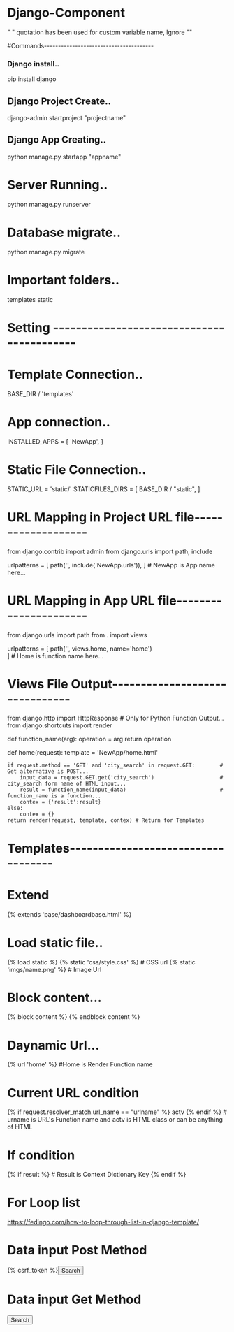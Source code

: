 # Django-Component
" " quotation has been used for custom variable name, Ignore ""

#Commands---------------------------------------
### Django install..
pip install django

## Django Project Create..
django-admin startproject "projectname"

## Django App Creating..
python manage.py startapp "appname"

# Server Running..
python manage.py runserver

# Database migrate..
python manage.py migrate

# Important folders..
templates
static



# Setting ------------------------------------------
# Template Connection..
BASE_DIR / 'templates'

# App connection..
INSTALLED_APPS = [
    'NewApp',
]

# Static File Connection..
STATIC_URL = 'static/'
STATICFILES_DIRS = [
    BASE_DIR / "static",
]


# URL Mapping in Project URL file-------------------
from django.contrib import admin
from django.urls import path, include

urlpatterns = [
    path('', include('NewApp.urls')),
]  # NewApp is App name here...



# URL Mapping in App URL file----------------------
from django.urls import path
from . import views

urlpatterns = [
    path('', views.home, name='home')  
] # Home is function name here...


# Views File Output-------------------------------
from django.http import HttpResponse # Only for Python Function Output...
from django.shortcuts import render

def function_name(arg):
  operation = arg
  return operation

def home(request):
    template = 'NewApp/home.html'
    
    if request.method == 'GET' and 'city_search' in request.GET:        # Get alternative is POST...
        input_data = request.GET.get('city_search')                     # city_search form name of HTML input...
        result = function_name(input_data)                              # function_name is a function...   
        contex = {'result':result}
    else:
        contex = {}  
    return render(request, template, contex) # Return for Templates
  
  
  
# Templates-----------------------------------
# Extend
{% extends 'base/dashboardbase.html' %}

# Load static file..
{% load static %}
{% static 'css/style.css' %} # CSS url
{% static 'imgs/name.png' %} # Image Url

# Block content...
{% block content %}
{% endblock content %}

# Daynamic Url...
{% url 'home' %} #Home is Render Function name

# Current URL condition
{% if request.resolver_match.url_name == "urlname" %} actv {% endif %} # urname is URL's Function name and actv is HTML class or can be anything of HTML

# If condition
{% if result %} # Result is Context Dictionary Key
{% endif %}

# For Loop list
https://fedingo.com/how-to-loop-through-list-in-django-template/

# Data input Post Method
<form action="" method="post">{% csrf_token %}<input type="submit" value="Search" name='input_name' class="btn btn-success fs-6 rounded-0 rounded-end"></form>

# Data input Get Method
<form action="" method="get"><input type="submit" value="Search" name='input_name' class="btn btn-success fs-6 rounded-0 rounded-end"></form>

